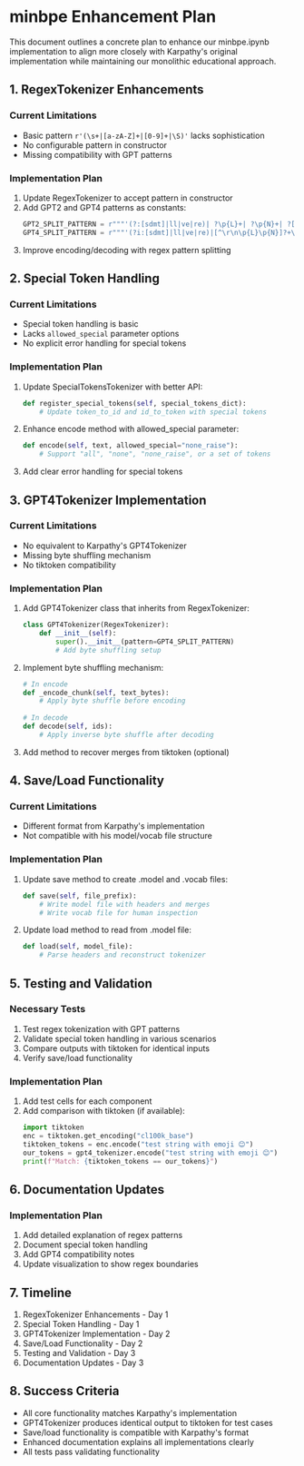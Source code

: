 # minbpe Enhancement Plan

This document outlines a concrete plan to enhance our minbpe.ipynb implementation to align more closely with Karpathy's original implementation while maintaining our monolithic educational approach.

## 1. RegexTokenizer Enhancements

### Current Limitations
- Basic pattern `r'(\s+|[a-zA-Z]+|[0-9]+|\S)'` lacks sophistication
- No configurable pattern in constructor
- Missing compatibility with GPT patterns

### Implementation Plan
1. Update RegexTokenizer to accept pattern in constructor
2. Add GPT2 and GPT4 patterns as constants:
   ```python
   GPT2_SPLIT_PATTERN = r"""'(?:[sdmt]|ll|ve|re)| ?\p{L}+| ?\p{N}+| ?[^\s\p{L}\p{N}]+|\s+(?!\S)|\s+"""
   GPT4_SPLIT_PATTERN = r"""'(?i:[sdmt]|ll|ve|re)|[^\r\n\p{L}\p{N}]?+\p{L}+|\p{N}{1,3}| ?[^\s\p{L}\p{N}]++[\r\n]*|\s*[\r\n]|\s+(?!\S)|\s+"""
   ```
3. Improve encoding/decoding with regex pattern splitting

## 2. Special Token Handling

### Current Limitations
- Special token handling is basic
- Lacks `allowed_special` parameter options
- No explicit error handling for special tokens

### Implementation Plan
1. Update SpecialTokensTokenizer with better API:
   ```python
   def register_special_tokens(self, special_tokens_dict):
       # Update token_to_id and id_to_token with special tokens
   ```
2. Enhance encode method with allowed_special parameter:
   ```python
   def encode(self, text, allowed_special="none_raise"):
       # Support "all", "none", "none_raise", or a set of tokens
   ```
3. Add clear error handling for special tokens

## 3. GPT4Tokenizer Implementation

### Current Limitations
- No equivalent to Karpathy's GPT4Tokenizer
- Missing byte shuffling mechanism
- No tiktoken compatibility

### Implementation Plan
1. Add GPT4Tokenizer class that inherits from RegexTokenizer:
   ```python
   class GPT4Tokenizer(RegexTokenizer):
       def __init__(self):
           super().__init__(pattern=GPT4_SPLIT_PATTERN)
           # Add byte shuffling setup
   ```
2. Implement byte shuffling mechanism:
   ```python
   # In encode
   def _encode_chunk(self, text_bytes):
       # Apply byte shuffle before encoding
       
   # In decode
   def decode(self, ids):
       # Apply inverse byte shuffle after decoding
   ```
3. Add method to recover merges from tiktoken (optional)

## 4. Save/Load Functionality

### Current Limitations
- Different format from Karpathy's implementation
- Not compatible with his model/vocab file structure

### Implementation Plan
1. Update save method to create .model and .vocab files:
   ```python
   def save(self, file_prefix):
       # Write model file with headers and merges
       # Write vocab file for human inspection
   ```
2. Update load method to read from .model file:
   ```python
   def load(self, model_file):
       # Parse headers and reconstruct tokenizer
   ```

## 5. Testing and Validation

### Necessary Tests
1. Test regex tokenization with GPT patterns
2. Validate special token handling in various scenarios
3. Compare outputs with tiktoken for identical inputs
4. Verify save/load functionality

### Implementation Plan
1. Add test cells for each component
2. Add comparison with tiktoken (if available):
   ```python
   import tiktoken
   enc = tiktoken.get_encoding("cl100k_base")
   tiktoken_tokens = enc.encode("test string with emoji 😊")
   our_tokens = gpt4_tokenizer.encode("test string with emoji 😊")
   print(f"Match: {tiktoken_tokens == our_tokens}")
   ```

## 6. Documentation Updates

### Implementation Plan
1. Add detailed explanation of regex patterns
2. Document special token handling
3. Add GPT4 compatibility notes
4. Update visualization to show regex boundaries

## 7. Timeline

1. RegexTokenizer Enhancements - Day 1
2. Special Token Handling - Day 1
3. GPT4Tokenizer Implementation - Day 2
4. Save/Load Functionality - Day 2
5. Testing and Validation - Day 3
6. Documentation Updates - Day 3

## 8. Success Criteria

- All core functionality matches Karpathy's implementation
- GPT4Tokenizer produces identical output to tiktoken for test cases
- Save/load functionality is compatible with Karpathy's format
- Enhanced documentation explains all implementations clearly
- All tests pass validating functionality